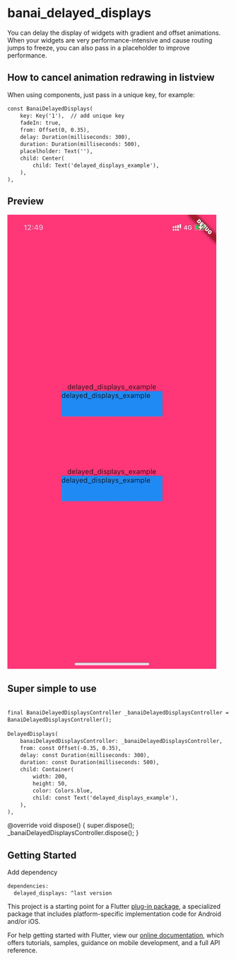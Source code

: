 # banai_delayed_displays

You can delay the display of widgets with gradient and offset animations.
When your widgets are very performance-intensive and cause routing jumps to freeze, you can also pass in a placeholder to improve performance.

## How to cancel animation redrawing in listview

When using components, just pass in a unique key, for example:
```
const BanaiDelayedDisplays(
	key: Key('1'),  // add unique key
	fadeIn: true,
	from: Offset(0, 0.35),
	delay: Duration(milliseconds: 300),
	duration: Duration(milliseconds: 500),
	placelholder: Text(''),
	child: Center(
		child: Text('delayed_displays_example'),
	),
),
```



## Preview
![preview](https://raw.githubusercontent.com/ihongwu/banai_delayed_displays/main/documentation/preview.gif)


## Super simple to use
```

final BanaiDelayedDisplaysController _banaiDelayedDisplaysController = BanaiDelayedDisplaysController();

DelayedDisplays(
	banaiDelayedDisplaysController: _banaiDelayedDisplaysController,
	from: const Offset(-0.35, 0.35),
	delay: const Duration(milliseconds: 300),
	duration: const Duration(milliseconds: 500),
	child: Container(
		width: 200,
		height: 50,
		color: Colors.blue,
		child: const Text('delayed_displays_example'),
	),
),
```


@override
void dispose() {
	super.dispose();
	_banaiDelayedDisplaysController.dispose();
}


## Getting Started
Add dependency
```
dependencies:
  delayed_displays: ^last version
```

This project is a starting point for a Flutter
[plug-in package](https://flutter.dev/developing-packages/),
a specialized package that includes platform-specific implementation code for
Android and/or iOS.

For help getting started with Flutter, view our
[online documentation](https://flutter.dev/docs), which offers tutorials,
samples, guidance on mobile development, and a full API reference.

